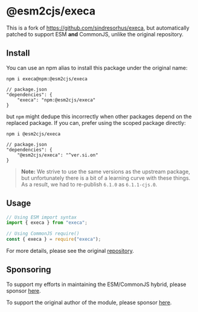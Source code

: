 # @esm2cjs/execa

This is a fork of https://github.com/sindresorhus/execa, but automatically patched to support ESM **and** CommonJS, unlike the original repository.

## Install

You can use an npm alias to install this package under the original name:

```
npm i execa@npm:@esm2cjs/execa
```

```jsonc
// package.json
"dependencies": {
    "execa": "npm:@esm2cjs/execa"
}
```

but `npm` might dedupe this incorrectly when other packages depend on the replaced package. If you can, prefer using the scoped package directly:

```
npm i @esm2cjs/execa
```

```jsonc
// package.json
"dependencies": {
    "@esm2cjs/execa": "^ver.si.on"
}
```

> **Note:**
> We strive to use the same versions as the upstream package, but unfortunately there is a bit of a learning curve with these things.
> As a result, we had to re-publish `6.1.0` as `6.1.1-cjs.0`.

## Usage

```js
// Using ESM import syntax
import { execa } from "execa";

// Using CommonJS require()
const { execa } = require("execa");
```

For more details, please see the original [repository](https://github.com/sindresorhus/execa).

## Sponsoring

To support my efforts in maintaining the ESM/CommonJS hybrid, please sponsor [here](https://github.com/sponsors/AlCalzone).

To support the original author of the module, please sponsor [here](https://github.com/sindresorhus/execa).
